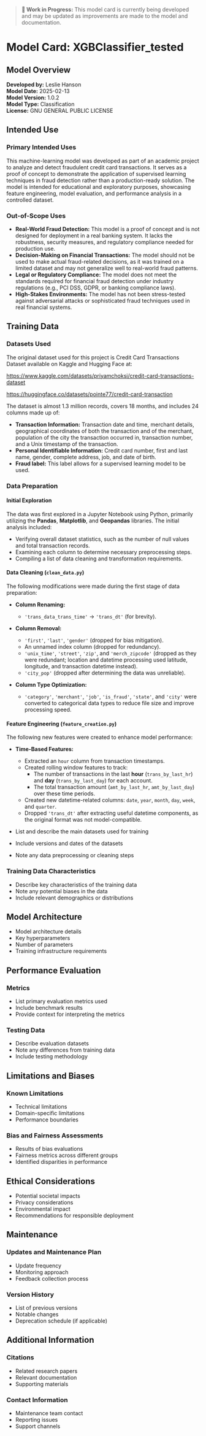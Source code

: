 > **🚧 Work in Progress:** This model card is currently being developed and may be updated as improvements are made to the model and documentation.


# Model Card: XGBClassifier_tested

## Model Overview
**Developed by:** Leslie Hanson  
**Model Date:** 2025-02-13  
**Model Version:** 1.0.2  
**Model Type:** Classification  
**License:** GNU GENERAL PUBLIC LICENSE  

## Intended Use
### Primary Intended Uses
This machine-learning model was developed as part of an academic project to analyze and detect fraudulent credit card transactions. It serves as a proof of concept to demonstrate the application of supervised learning techniques in fraud detection rather than a production-ready solution. The model is intended for educational and exploratory purposes, showcasing feature engineering, model evaluation, and performance analysis in a controlled dataset.

### Out-of-Scope Uses
- **Real-World Fraud Detection:** This model is a proof of concept and is not designed for deployment in a real banking system. It lacks the robustness, security measures, and regulatory compliance needed for production use.
- **Decision-Making on Financial Transactions:** The model should not be used to make actual fraud-related decisions, as it was trained on a limited dataset and may not generalize well to real-world fraud patterns.
- **Legal or Regulatory Compliance:** The model does not meet the standards required for financial fraud detection under industry regulations (e.g., PCI DSS, GDPR, or banking compliance laws).
- **High-Stakes Environments:** The model has not been stress-tested against adversarial attacks or sophisticated fraud techniques used in real financial systems.

## Training Data
### Datasets Used
The original dataset used for this project is Credit Card Transactions Dataset available on Kaggle and Hugging Face at:

https://www.kaggle.com/datasets/priyamchoksi/credit-card-transactions-dataset

https://huggingface.co/datasets/pointe77/credit-card-transaction

The dataset is almost 1.3 million records, covers 18 months, and includes 24 columns made up of:  
- **Transaction Information:** Transaction date and time, merchant details, geographical coordinates of both the transaction and of the merchant, population of the city the transaction occurred in, transaction number, and a Unix timestamp of the transaction.
- **Personal Identifiable Information:** Credit card number, first and last name, gender, complete address, job, and date of birth. 
- **Fraud label:** This label allows for a supervised learning model to be used. 

### Data Preparation  

#### Initial Exploration  
The data was first explored in a Jupyter Notebook using Python, primarily utilizing the **Pandas**, **Matplotlib**, and **Geopandas** libraries. The initial analysis included:  

- Verifying overall dataset statistics, such as the number of null values and total transaction records.  
- Examining each column to determine necessary preprocessing steps.  
- Compiling a list of data cleaning and transformation requirements.  

#### Data Cleaning (`clean_data.py`)  
The following modifications were made during the first stage of data preparation:  

- **Column Renaming:**  
  - `'trans_data_trans_time'` → `'trans_dt'` (for brevity).  

- **Column Removal:**  
  - `'first'`, `'last'`, `'gender'` (dropped for bias mitigation).  
  - An unnamed index column (dropped for redundancy).  
  - `'unix_time'`, `'street'`, `'zip'`, and `'merch_zipcode'` (dropped as they were redundant; location and datetime processing used latitude, longitude, and transaction datetime instead).  
  - `'city_pop'` (dropped after determining the data was unreliable).  

- **Column Type Optimization:**  
  - `'category'`, `'merchant'`, `'job'`, `'is_fraud'`, `'state'`, and `'city'` were converted to categorical data types to reduce file size and improve processing speed.  

#### Feature Engineering (`feature_creation.py`)  
The following new features were created to enhance model performance:  

- **Time-Based Features:**  
  - Extracted an `hour` column from transaction timestamps.  
  - Created rolling window features to track:  
    - The number of transactions in the last **hour** (`trans_by_last_hr`) and **day** (`trans_by_last_day`) for each account.  
    - The total transaction amount (`amt_by_last_hr`, `amt_by_last_day`) over these time periods.  
  - Created new datetime-related columns: `date`, `year`, `month`, `day`, `week`, and `quarter`.  
  - Dropped `'trans_dt'` after extracting useful datetime components, as the original format was not model-compatible.  




- List and describe the main datasets used for training
- Include versions and dates of the datasets
- Note any data preprocessing or cleaning steps

### Training Data Characteristics
- Describe key characteristics of the training data
- Note any potential biases in the data
- Include relevant demographics or distributions

## Model Architecture
- Model architecture details
- Key hyperparameters
- Number of parameters
- Training infrastructure requirements

## Performance Evaluation
### Metrics
- List primary evaluation metrics used
- Include benchmark results
- Provide context for interpreting the metrics

### Testing Data
- Describe evaluation datasets
- Note any differences from training data
- Include testing methodology

## Limitations and Biases
### Known Limitations
- Technical limitations
- Domain-specific limitations
- Performance boundaries

### Bias and Fairness Assessments
- Results of bias evaluations
- Fairness metrics across different groups
- Identified disparities in performance

## Ethical Considerations
- Potential societal impacts
- Privacy considerations
- Environmental impact
- Recommendations for responsible deployment

## Maintenance
### Updates and Maintenance Plan
- Update frequency
- Monitoring approach
- Feedback collection process

### Version History
- List of previous versions
- Notable changes
- Deprecation schedule (if applicable)

## Additional Information
### Citations
- Related research papers
- Relevant documentation
- Supporting materials

### Contact Information
- Maintenance team contact
- Reporting issues
- Support channels
